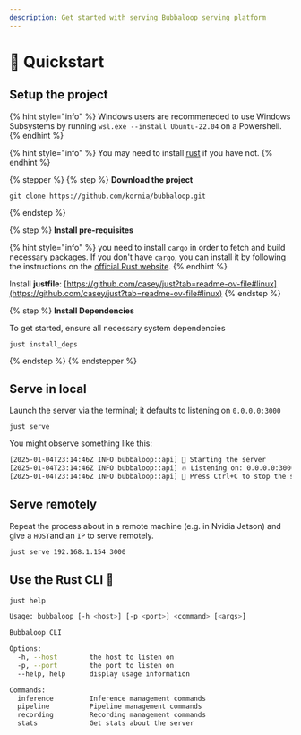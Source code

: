 ```yaml
---
description: Get started with serving Bubbaloop serving platform
---
```


# 🚀 Quickstart

## Setup the project

{% hint style="info" %}
Windows users are recommeneded to use Windows Subsystems by running `wsl.exe --install Ubuntu-22.04` on a Powershell.
{% endhint %}

{% hint style="info" %}
You may need to install [rust](https://www.rust-lang.org/tools/install) if you have not.
{% endhint %}

{% stepper %}
{% step %}
**Download the project**

```
git clone https://github.com/kornia/bubbaloop.git
```
{% endstep %}

{% step %}
**Install pre-requisites**

{% hint style="info" %}
you need to install `cargo` in order to fetch and build necessary packages. If you don't have `cargo`, you can install it by following the instructions on the [official Rust website](https://www.rust-lang.org/tools/install).
{% endhint %}

Install **justfile**: [https://github.com/casey/just?tab=readme-ov-file#linux](https://github.com/casey/just?tab=readme-ov-file#linux)
{% endstep %}

{% step %}
**Install Dependencies**

To get started, ensure all necessary system dependencies

```
just install_deps
```
{% endstep %}
{% endstepper %}

## Serve in local

Launch the server via the terminal; it defaults to listening on `0.0.0.0:3000`

```
just serve
```

You might observe something like this:

```bash
[2025-01-04T23:14:46Z INFO bubbaloop::api] 🚀 Starting the server
[2025-01-04T23:14:46Z INFO bubbaloop::api] 🔥 Listening on: 0.0.0.0:3000
[2025-01-04T23:14:46Z INFO bubbaloop::api] 🔧 Press Ctrl+C to stop the server
```

## Serve remotely

Repeat the process about in a remote machine (e.g. in Nvidia Jetson) and give a `HOST`and an `IP` to serve remotely.

```bash
just serve 192.168.1.154 3000
```

## Use the Rust CLI :crab:

```bash
just help
```

```bash
Usage: bubbaloop [-h <host>] [-p <port>] <command> [<args>]

Bubbaloop CLI

Options:
  -h, --host        the host to listen on
  -p, --port        the port to listen on
  --help, help      display usage information

Commands:
  inference         Inference management commands
  pipeline          Pipeline management commands
  recording         Recording management commands
  stats             Get stats about the server
```

